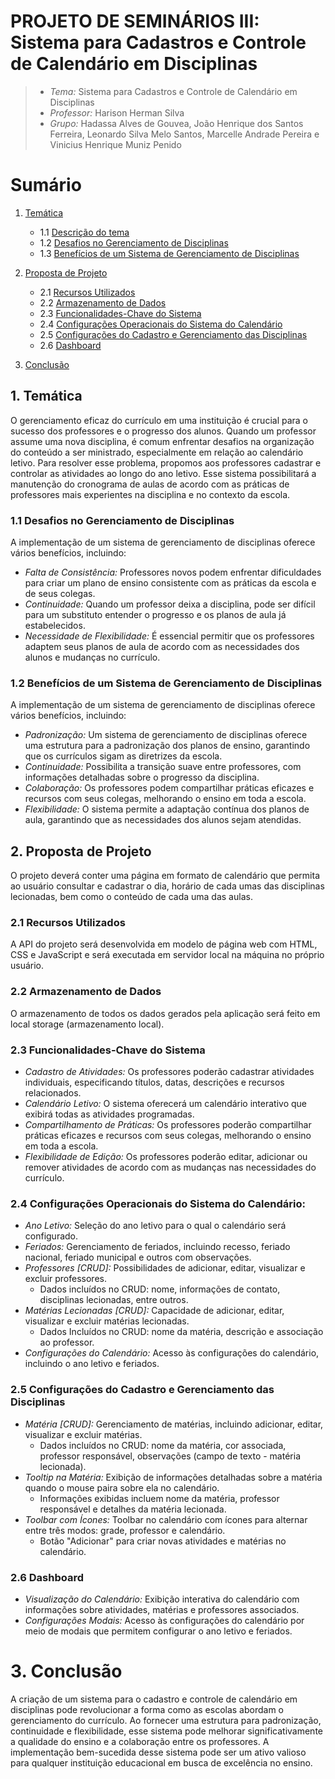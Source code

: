 # PROJETO DE SEMINÁRIOS III: Sistema para Cadastros e Controle de Calendário em Disciplinas

> - *Tema:* Sistema para Cadastros e Controle de Calendário em Disciplinas
> - *Professor:* Harison Herman Silva
> - *Grupo:* Hadassa Alves de Gouvea, João Henrique dos Santos Ferreira, Leonardo Silva Melo Santos, Marcelle Andrade Pereira e Vinicius Henrique Muniz Penido

# Sumário

1. [Temática](#temática)
   - 1.1 [Descrição do tema](#descrição-do-tema)
   - 1.2 [Desafios no Gerenciamento de Disciplinas](#desafios-no-gerenciamento-de-disciplinas)
   - 1.3 [Benefícios de um Sistema de Gerenciamento de Disciplinas](#benefícias-de-um-sistema-de-gerenciamento-de-disciplinas)

2. [Proposta de Projeto](#proposta-de-projeto)
   - 2.1 [Recursos Utilizados](#recursos-utilizados)
   - 2.2 [Armazenamento de Dados](#armazenamento-de-dados)
   - 2.3 [Funcionalidades-Chave do Sistema](#funcionalidades-chave-do-sistema)
   - 2.4 [Configurações Operacionais do Sistema do Calendário](#configurações-operacionais-do-sistema-do-calendário)
   - 2.5 [Configurações do Cadastro e Gerenciamento das Disciplinas](#configurações-do-cadastro-e-gerenciamento-das-disciplinas)
   - 2.6 [Dashboard](#dashboard)

3. [Conclusão](#conclusão)


## 1. Temática
O gerenciamento eficaz do currículo em uma instituição é crucial para o sucesso dos professores e o progresso dos alunos. Quando um professor assume uma nova disciplina, é comum enfrentar desafios na organização do conteúdo a ser ministrado, especialmente em relação ao calendário letivo. Para resolver esse problema, propomos aos professores cadastrar e controlar as atividades ao longo do ano letivo. Esse sistema possibilitará a manutenção do cronograma de aulas de acordo com as práticas de professores mais experientes na disciplina e no contexto da escola.

### 1.1 Desafios no Gerenciamento de Disciplinas
A implementação de um sistema de gerenciamento de disciplinas oferece vários benefícios, incluindo:

- *Falta de Consistência:* Professores novos podem enfrentar dificuldades para criar um plano de ensino consistente com as práticas da escola e de seus colegas.
- *Continuidade:* Quando um professor deixa a disciplina, pode ser difícil para um substituto entender o progresso e os planos de aula já estabelecidos.
- *Necessidade de Flexibilidade:* É essencial permitir que os professores adaptem seus planos de aula de acordo com as necessidades dos alunos e mudanças no currículo.

### 1.2 Benefícios de um Sistema de Gerenciamento de Disciplinas
A implementação de um sistema de gerenciamento de disciplinas oferece vários benefícios, incluindo:

- *Padronização:* Um sistema de gerenciamento de disciplinas oferece uma estrutura para a padronização dos planos de ensino, garantindo que os currículos sigam as diretrizes da escola.
- *Continuidade:* Possibilita a transição suave entre professores, com informações detalhadas sobre o progresso da disciplina.
- *Colaboração:* Os professores podem compartilhar práticas eficazes e recursos com seus colegas, melhorando o ensino em toda a escola.
- *Flexibilidade:* O sistema permite a adaptação contínua dos planos de aula, garantindo que as necessidades dos alunos sejam atendidas.

## 2. Proposta de Projeto
O projeto deverá conter uma página em formato de calendário que permita ao usuário consultar e cadastrar o dia, horário de cada umas das disciplinas lecionadas, bem como o conteúdo de cada uma das aulas. 

### 2.1 Recursos Utilizados
A API do projeto será desenvolvida em modelo de página web com HTML, CSS e JavaScript e será executada em servidor local na máquina no próprio usuário.

### 2.2 Armazenamento de Dados
O armazenamento de todos os dados gerados pela aplicação será feito em local storage (armazenamento local).

### 2.3 Funcionalidades-Chave do Sistema
- *Cadastro de Atividades:* Os professores poderão cadastrar atividades individuais, especificando títulos, datas, descrições e recursos relacionados.
- *Calendário Letivo:* O sistema oferecerá um calendário interativo que exibirá todas as atividades programadas.
- *Compartilhamento de Práticas:* Os professores poderão compartilhar práticas eficazes e recursos com seus colegas, melhorando o ensino em toda a escola.
- *Flexibilidade de Edição:* Os professores poderão editar, adicionar ou remover atividades de acordo com as mudanças nas necessidades do currículo.

### 2.4 Configurações Operacionais do Sistema do Calendário:
- *Ano Letivo:* Seleção do ano letivo para o qual o calendário será configurado.
- *Feriados:* Gerenciamento de feriados, incluindo recesso, feriado nacional, feriado municipal e outros com observações.
- *Professores [CRUD]:* Possibilidades de adicionar, editar, visualizar e excluir professores.
  - Dados incluídos no CRUD: nome, informações de contato, disciplinas lecionadas, entre outros.
- *Matérias Lecionadas [CRUD]:* Capacidade de adicionar, editar, visualizar e excluir matérias lecionadas.
  - Dados Incluídos no CRUD: nome da matéria, descrição e associação ao professor.
- *Configurações do Calendário:* Acesso às configurações do calendário, incluindo o ano letivo e feriados.

### 2.5 Configurações do Cadastro e Gerenciamento das Disciplinas
- *Matéria [CRUD]:* Gerenciamento de matérias, incluindo adicionar, editar, visualizar e excluir matérias.
  - Dados incluídos no CRUD: nome da matéria, cor associada, professor responsável, observações (campo de texto - matéria lecionada).
- *Tooltip na Matéria:* Exibição de informações detalhadas sobre a matéria quando o mouse paira sobre ela no calendário.
  - Informações exibidas incluem nome da matéria, professor responsável e detalhes da matéria lecionada.
- *Toolbar com Ícones:* Toolbar no calendário com ícones para alternar entre três modos: grade, professor e calendário.
  - Botão "Adicionar" para criar novas atividades e matérias no calendário.

### 2.6 Dashboard
- *Visualização do Calendário:* Exibição interativa do calendário com informações sobre atividades, matérias e professores associados.
- *Configurações Modais:* Acesso às configurações do calendário por meio de modais que permitem configurar o ano letivo e feriados.

# 3. Conclusão

A criação de um sistema para o cadastro e controle de calendário em disciplinas pode revolucionar a forma como as escolas abordam o gerenciamento do currículo. Ao fornecer uma estrutura para padronização, continuidade e flexibilidade, esse sistema pode melhorar significativamente a qualidade do ensino e a colaboração entre os professores. A implementação bem-sucedida desse sistema pode ser um ativo valioso para qualquer instituição educacional em busca de excelência no ensino.
